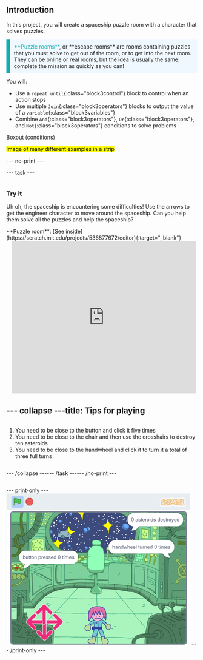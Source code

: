 ## Introduction

In this project, you will create a spaceship puzzle room with a character that solves puzzles.

<p style="border-left: solid; border-width:10px; border-color: #0faeb0; background-color: aliceblue; padding: 10px;">
<span style="color: #0faeb0">**Puzzle rooms**</span>, or **escape rooms** are rooms containing puzzles that you must solve to get out of the room, or to get into the next room. They can be online or real rooms, but the idea is usually the same: complete the mission as quickly as you can!
</p>

You will:
+ Use a `repeat until`{:class="block3control"} block to control when an action stops
+ Use multiple `Join`{:class="block3operators"} blocks to output the value of a `variable`{:class="block3variables"}
+ Combine `And`{:class="block3operators"}, `Or`{:class="block3operators"}, and `Not`{:class="block3operators"} conditions to solve problems

Boxout (conditions)

<mark>Image of many different examples in a strip</mark>

--- no-print ---

--- task ---

<div style="display: flex; flex-wrap: wrap">
<div style="flex-basis: 175px; flex-grow: 1">  

### Try it 

Uh oh, the spaceship is encountering some difficulties! Use the arrows to get the engineer character to move around the spaceship. Can you help them solve all the puzzles and help the spaceship?

</div>
<div>
**Puzzle room**: [See inside](https://scratch.mit.edu/projects/536877672/editor){:target="_blank"}
<div class="scratch-preview" style="margin-left: 15px;">
  <iframe allowtransparency="true" width="485" height="402" src="https://scratch.mit.edu/projects/embed/536877672/?autostart=false" frameborder="0"></iframe>
</div>

</div>

--- collapse ---
---
title: Tips for playing
---
1. You need to be close to the button and click it five times
2. You need to be close to the chair and then use the crosshairs to destroy ten asteroids
3. You need to be close to the handwheel and click it to turn it a total of three full turns


--- /collapse ---

--- /task ---

--- /no-print ---

--- print-only ---
![Completed project](images/showcase_static.png)
--- /print-only ---


